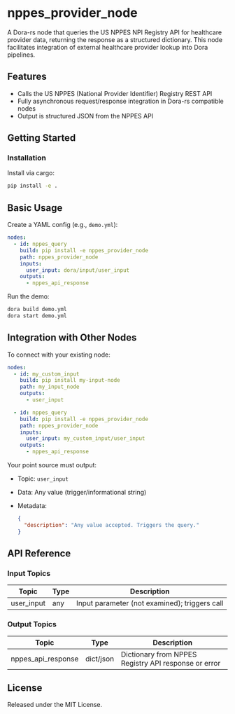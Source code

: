# nppes_provider_node

A Dora-rs node that queries the US NPPES NPI Registry API for healthcare provider data, returning the response as a structured dictionary. This node facilitates integration of external healthcare provider lookup into Dora pipelines.

## Features
- Calls the US NPPES (National Provider Identifier) Registry REST API
- Fully asynchronous request/response integration in Dora-rs compatible nodes
- Output is structured JSON from the NPPES API

## Getting Started

### Installation
Install via cargo:
```bash
pip install -e .
```

## Basic Usage

Create a YAML config (e.g., `demo.yml`):

```yaml
nodes:
  - id: nppes_query
    build: pip install -e nppes_provider_node
    path: nppes_provider_node
    inputs:
      user_input: dora/input/user_input
    outputs:
      - nppes_api_response
```

Run the demo:

```bash
dora build demo.yml
dora start demo.yml
```


## Integration with Other Nodes

To connect with your existing node:

```yaml
nodes:
  - id: my_custom_input
    build: pip install my-input-node
    path: my_input_node
    outputs:
      - user_input

  - id: nppes_query
    build: pip install -e nppes_provider_node
    path: nppes_provider_node
    inputs:
      user_input: my_custom_input/user_input
    outputs:
      - nppes_api_response
```

Your point source must output:

* Topic: `user_input`
* Data: Any value (trigger/informational string)
* Metadata:

  ```json
  {
    "description": "Any value accepted. Triggers the query."
  }
  ```

## API Reference

### Input Topics

| Topic      | Type    | Description                                    |
| ---------- | ------- | ---------------------------------------------- |
| user_input | any     | Input parameter (not examined); triggers call  |

### Output Topics

| Topic              | Type       | Description                                             |
| ------------------ | ---------- | ------------------------------------------------------- |
| nppes_api_response | dict/json  | Dictionary from NPPES Registry API response or error    |


## License

Released under the MIT License.
